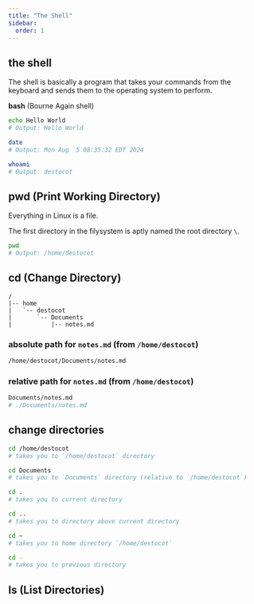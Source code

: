 ```yaml
---
title: "The Shell"
sidebar:
  order: 1
---
```


## the shell

The shell is basically a program that takes your commands from the keyboard and sends them to the operating system to perform.

**bash** (Bourne Again shell)

```bash
echo Hello World
# Output: Hello World
```

```bash
date
# Output: Mon Aug  5 08:35:32 EDT 2024
```

```bash
whoami
# Output: destocot
```

## pwd (Print Working Directory)

Everything in Linux is a file.

The first directory in the filysystem is aptly named the root directory `\`.

```bash
pwd
# Output: /home/destocot
```

## cd (Change Directory)

```
/
|-- home
|   `-- destocot
|       `-- Documents
|           |-- notes.md
```

### absolute path for `notes.md` (from `/home/destocot`)

```bash
/home/destocot/Documents/notes.md
```

### relative path for `notes.md` (from `/home/destocot`)

```bash
Documents/notes.md
# ./Documents/notes.md
```

## change directories

```bash
cd /home/destocot
# takes you to `/home/destocot` directory

cd Documents
# takes you to `Documents` directory (relative to `/home/destocot`)
```

```bash
cd .
# takes you to current directory

cd ..
# takes you to directory above current directory

cd ~
# takes you to home directory `/home/destocot`

cd -
# takes you to previous directory
```

## ls (List Directories)
